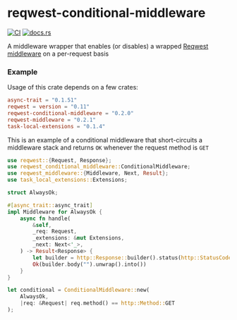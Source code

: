 # reqwest-conditional-middleware

[![CI](https://github.com/oxidecomputer/reqwest-conditional-middleware/workflows/CI/badge.svg)](https://github.com/oxidecomputer/reqwest-conditional-middleware/actions?query=workflow%3ACI) [![docs.rs](https://docs.rs/reqwest-conditional-middleware/badge.svg)](https://docs.rs/reqwest-conditional-middleware)

A middleware wrapper that enables (or disables) a wrapped [Reqwest middleware](https://github.com/TrueLayer/reqwest-middleware) on a per-request basis

### Example

Usage of this crate depends on a few crates:

```toml
async-trait = "0.1.51"
reqwest = version = "0.11"
reqwest-conditional-middleware = "0.2.0"
reqwest-middleware = "0.2.1"
task-local-extensions = "0.1.4"
```

This is an example of a conditional middleware that short-circuits a middleware stack and
returns `OK` whenever the request method is `GET`

```rust
use reqwest::{Request, Response};
use reqwest_conditional_middleware::ConditionalMiddleware;
use reqwest_middleware::{Middleware, Next, Result};
use task_local_extensions::Extensions;

struct AlwaysOk;

#[async_trait::async_trait]
impl Middleware for AlwaysOk {
    async fn handle(
        &self,
        _req: Request,
        _extensions: &mut Extensions,
        _next: Next<'_>,
    ) -> Result<Response> {
        let builder = http::Response::builder().status(http::StatusCode::OK);
        Ok(builder.body("").unwrap().into())
    }
}

let conditional = ConditionalMiddleware::new(
    AlwaysOk,
    |req: &Request| req.method() == http::Method::GET
);

```